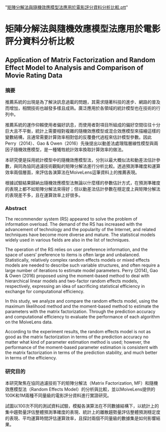 "[矩陣分解法與隨機效應模型法應用於電影評分資料分析比較.ptt](https://drive.google.com/open?id=1Ya5JFX-i1QslgECLnqseB03jZOPFGXpI)"

# 矩陣分解法與隨機效應模型法應用於電影評分資料分析比較
## Application of Matrix Factorization and Random Effect Model to Analysis and Comparison of Movie Rating Data


### 摘要
推薦系統的出現是為了解決訊息過載的問題，其需求隨著科技的進步、網路的普及而增加，相關技術也越發多樣且成熟。廣泛應用於各領域的統計模型也在技術的行列中。

推薦系統的運作仰賴使用者偏好訊息，而使用者對項目所組成的偏好空間往往十分巨大且不平衡，統計上需要相對複雜的隨機效應模型或混合效應模型來描繪這樣的變數結構，且通常需要計算效率相對低的反覆疊代過程來估計模型參數。因此Perry（2014）、Gao & Owen（2016）先後提出以動差法處理階層線性模型與兩因子隨機效應模型，是一種犧牲統計效率換取計算效率的做法。

本研究便是採用統計模型中的隨機效應模型法，分別以最大概似法和動差法估計參數，與同為協同過濾技術觀點的矩陣分解法進行分析比較。透過預測準確度和運算效率兩個層面，來評估各演算法在MoiveLens這筆資料上的推薦表現。

根據試驗結果歸納出隨機效應模型法無論以什麼樣的參數估計方式，在預測準確度的表現上都不如矩陣分解法來得好；但以動差法估計參數在穩定度上與矩陣分解法的表現差不多，且在運算效率上好很多。

### Abstract
The recommender system (RS) appeared to solve the problem of information overload. The demand of the RS has increased with the advancement of technology and the popularity of the Internet, and related techniques have become more diverse and mature. The statistical models widely used in various fields are also in the list of techniques.

The operation of the RS relies on user preference information, and the space of users’ preference to items is often large and unbalanced. Statistically, relatively complex random effects models or mixed effects models are needed to describe such variable structures, and often require a large number of iterations to estimate model parameters. Perry (2014), Gao & Owen (2016) proposed using the moment-based method to deal with hierarchical linear models and two-factor random effects models, respectively, expressing an idea of sacrificing statistical efficiency in exchange for computational efficiency.

In this study, we analyze and compare the random effects model, using the maximum likelihood method and the moment-based method to estimate the parameters with the matrix factorization. Through the prediction accuracy and computational efficiency to evaluate the performance of each algorithm on the MoiveLens data.

According to the experiment results, the random effects model is not as good as the matrix factorization in terms of the prediction accuracy no matter what kind of parameter estimation method is used; however, the performance of the moment-based parameter estimation is consistent with the matrix factorization in terms of the prediction stability, and much better in terms of the efficiency.


### 研究目的
本研究聚焦在協同過濾技術下的矩陣分解法（Matrix Factorization, MF）和隨機效應模型法（Random Effects Model）的分析與比較，並以MoiveLens提供的100K和1M兩種不同量級的電影評分資料進行實證研究。

試圖以100次不同的測試資料試驗，模擬各演算法在不同數據結構下，以統計上的集中趨勢量評估整體預測準確度的表現、統計上的離散趨勢量評估整體預測穩定度的表現、平均運算時間評估運算效率，且探討兩個不同量級的數據集是如何影響結果。
